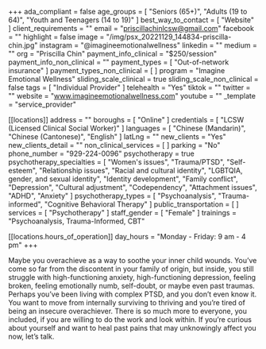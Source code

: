 +++
ada_compliant = false
age_groups = [
  "Seniors (65+)",
  "Adults (19 to 64)",
  "Youth and Teenagers (14 to 19)"
]
best_way_to_contact = [ "Website" ]
client_requirements = ""
email = "priscillachinlcsw@gmail.com"
facebook = ""
highlight = false
image = "/img/psx_20221129_144834-priscilla-chin.jpg"
instagram = "@imagineemotionalwellness"
linkedin = ""
medium = ""
org = "Priscilla Chin"
payment_info_clinical = "$250/session"
payment_info_non_clinical = ""
payment_types = [ "Out-of-network insurance" ]
payment_types_non_clinical = [ ]
program = "Imagine Emotional Wellness"
sliding_scale_clinical = true
sliding_scale_non_clinical = false
tags = [ "Individual Provider" ]
telehealth = "Yes"
tiktok = ""
twitter = ""
website = "www.imagineemotionalwellness.com"
youtube = ""
_template = "service_provider"

[[locations]]
address = ""
boroughs = [ "Online" ]
credentials = [ "LCSW (Licensed Clinical Social Worker)" ]
languages = [ "Chinese (Mandarin)", "Chinese (Cantonese)", "English" ]
latLng = ""
new_clients = "Yes"
new_clients_detail = ""
non_clinical_services = [ ]
parking = "No"
phone_number = "929-224-0096"
psychotherapy = true
psychotherapy_specialties = [
  "Women's issues",
  "Trauma/PTSD",
  "Self-esteem",
  "Relationship issues",
  "Racial and cultural identity",
  "LGBTQIA, gender, and sexual identity",
  "Identity development",
  "Family conflict",
  "Depression",
  "Cultural adjustment",
  "Codependency",
  "Attachment issues",
  "ADHD",
  "Anxiety"
]
psychotherapy_types = [
  "Psychoanalysis",
  "Trauma-informed",
  "Cognitive Behavioral Therapy"
]
public_transportation = [ ]
services = [ "Psychotherapy" ]
staff_gender = [ "Female" ]
trainings = "Psychoanalysis, Trauma-Informed, CBT"

  [[locations.hours_of_operation]]
  day_hours = "Monday - Friday: 9 am - 4 pm"
+++

Maybe you overachieve as a way to soothe your inner child wounds. You’ve come so far from the discontent in your family of origin, but inside, you still struggle with high-functioning anxiety, high-functioning depression, feeling broken, feeling emotionally numb, self-doubt, or maybe even past traumas. Perhaps you’ve been living with complex PTSD, and you don’t even know it. You want to move from internally surviving to thriving and you’re tired of being an insecure overachiever. There is so much more to everyone, you included, if you are willing to do the work and look within. If you’re curious about yourself and want to heal past pains that may unknowingly affect you now, let’s talk.
